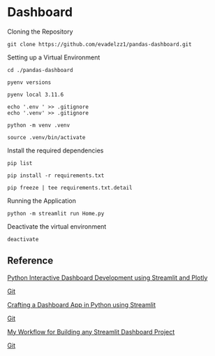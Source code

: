 # Dashboard

Cloning the Repository

    git clone https://github.com/evadelzz1/pandas-dashboard.git

Setting up a Virtual Environment

    cd ./pandas-dashboard

    pyenv versions

    pyenv local 3.11.6

    echo '.env ' >> .gitignore
    echo '.venv' >> .gitignore

    python -m venv .venv

    source .venv/bin/activate

Install the required dependencies

    pip list
    
    pip install -r requirements.txt
    
    pip freeze | tee requirements.txt.detail

Running the Application

    python -m streamlit run Home.py

Deactivate the virtual environment

    deactivate


## Reference

[Python Interactive Dashboard Development using Streamlit and Plotly](https://www.youtube.com/watch?v=7yAw1nPareM)

[Git](https://github.com/AbhisheakSaraswat/PythonStreamlit)

[Crafting a Dashboard App in Python using Streamlit](https://www.youtube.com/watch?v=asFqpMDSPdM)

[Git](https://github.com/dataprofessor/population-dashboard)

[My Workflow for Building any Streamlit Dashboard Project](https://www.youtube.com/watch?v=yg0Y7w4AHhw)

[Git](https://github.com/andfanilo/social-media-tutorials/tree/master/20230816-stdashboard)

